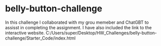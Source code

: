 # belly-button-challenge
In this challenge I collaborated with my grou memeber and ChatGBT to assisst in completing the assignment.
I have also included the link to the interactive website. 
C:/Users/super/Desktop/HW_Challenges/belly-button-challenge/Starter_Code/index.html
